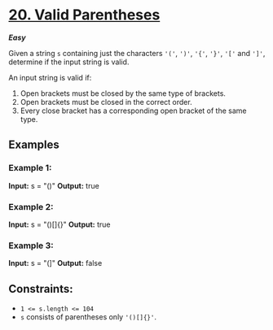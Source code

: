 # [20. Valid Parentheses](https://leetcode.com/problems/valid-parentheses/)

***Easy***

Given a string `s` containing just the characters `'('`, `')'`, `'{'`, `'}'`, `'['` and `']'`, determine if the input string is valid.

An input string is valid if:

1. Open brackets must be closed by the same type of brackets.
2. Open brackets must be closed in the correct order.
3. Every close bracket has a corresponding open bracket of the same type.

## Examples
### **Example 1:**

**Input:** s = "()"
**Output:** true

### **Example 2:**

**Input:** s = "()[]{}"
**Output:** true

### **Example 3:**

**Input:** s = "(]"
**Output:** false

## **Constraints:**

- `1 <= s.length <= 104`
- `s` consists of parentheses only `'()[]{}'`.
